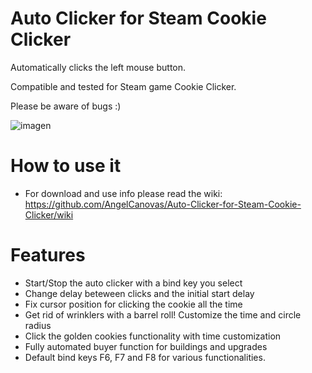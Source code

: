 # Auto Clicker for Steam Cookie Clicker

Automatically clicks the left mouse button.

Compatible and tested for Steam game Cookie Clicker.

Please be aware of bugs :)

![imagen](https://user-images.githubusercontent.com/56929468/140651809-4c0fe663-6424-41cd-bd52-f022d3122496.png)

# How to use it
- For download and use info please read the wiki: https://github.com/AngelCanovas/Auto-Clicker-for-Steam-Cookie-Clicker/wiki

# Features

- Start/Stop the auto clicker with a bind key you select
- Change delay beteween clicks and the initial start delay
- Fix cursor position for clicking the cookie all the time
- Get rid of wrinklers with a barrel roll! Customize the time and circle radius
- Click the golden cookies functionality with time customization
- Fully automated buyer function for buildings and upgrades
- Default bind keys F6, F7 and F8 for various functionalities.

